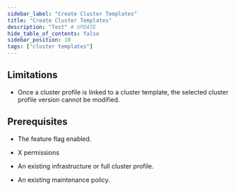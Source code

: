 ```yaml
---
sidebar_label: "Create Cluster Templates"
title: "Create Cluster Templates"
description: "Test" # UPDATE
hide_table_of_contents: false
sidebar_position: 10
tags: ["cluster templates"]
---
```


## Limitations

- Once a cluster profile is linked to a cluster template, the selected cluster profile version cannot be modified.

## Prerequisites

- The feature flag enabled.

- X permissions

- An existing infrastructure or full cluster profile.

- An existing maintenance policy.
